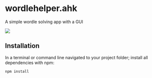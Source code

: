 # wordlehelper.ahk
A simple wordle solving app with a GUI

<img src="https://github.com/Chunjee/ppa-wordlehelper/blob/master/preview.png"/>

## Installation

In a terminal or command line navigated to your project folder; install all dependencies with npm:
```bash
npm install
```
